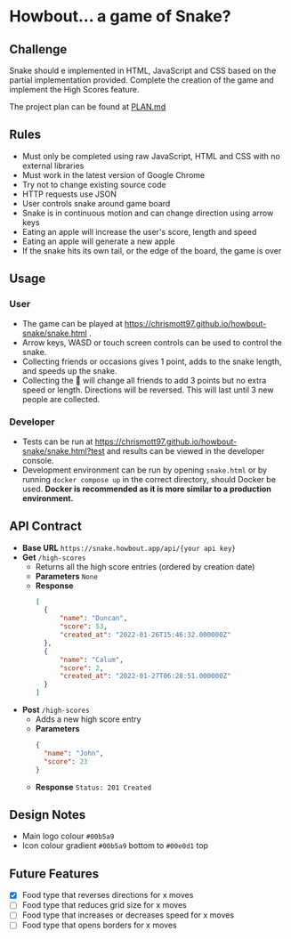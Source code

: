 # Howbout... a game of Snake?

## Challenge
Snake should e implemented in HTML, JavaScript and CSS based on the partial implementation provided. Complete the creation of the game and implement the High Scores feature.

The project plan can be found at [PLAN.md](./PLAN.md)
## Rules
- Must only be completed using raw JavaScript, HTML and CSS with no external libraries
- Must work in the latest version of Google Chrome
- Try not to change existing source code
- HTTP requests use JSON
- User controls snake around game board
- Snake is in continuous motion and can change direction using arrow keys
- Eating an apple will increase the user's score, length and speed
- Eating an apple will generate a new apple
- If the snake hits its own tail, or the edge of the board, the game is over
## Usage
### User
- The game can be played at https://chrismott97.github.io/howbout-snake/snake.html .
- Arrow keys, WASD or touch screen controls can be used to control the snake.
- Collecting friends or occasions gives 1 point, adds to the snake length, and speeds up the snake.
- Collecting the 🤪 will change all friends to add 3 points but no extra speed or length. Directions will be reversed. This will last until 3 new people are collected.
### Developer
- Tests can be run at https://chrismott97.github.io/howbout-snake/snake.html?test and results can be viewed in the developer console.
- Development environment can be run by opening `snake.html` or by running `docker compose up` in the correct directory, should Docker be used. **Docker is recommended as it is more similar to a production environment.**
## API Contract
- **Base URL** `https://snake.howbout.app/api/{your api key}`
- **Get** `/high-scores`
  - Returns all the high score entries (ordered by creation date)
  - **Parameters** `None`
  - **Response**
    ```json
    [
      {
          "name": "Duncan",
          "score": 53,
          "created_at": "2022-01-26T15:46:32.000000Z"
      },
      {
          "name": "Calum",
          "score": 2,
          "created_at": "2022-01-27T06:28:51.000000Z"
      }
    ]
    ```
- **Post** `/high-scores`
  - Adds a new high score entry
  - **Parameters**
    ```json
    {
      "name": "John",
      "score": 23
    }
    ```
  - **Response** `Status: 201 Created`

## Design Notes
- Main logo colour `#00b5a9`
- Icon colour gradient `#00b5a9` bottom to `#00e0d1` top

## Future Features
- [x] Food type that reverses directions for x moves
- [ ] Food type that reduces grid size for x moves
- [ ] Food type that increases or decreases speed for x moves
- [ ] Food type that opens borders for x moves
